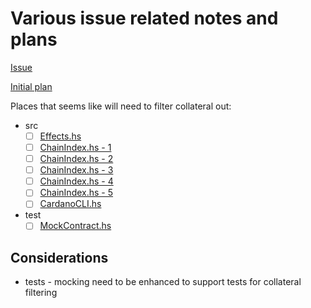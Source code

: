 # Various issue related notes and plans

[Issue](https://github.com/mlabs-haskell/bot-plutus-interface/issues/89)

[Initial plan](https://github.com/mlabs-haskell/bot-plutus-interface/issues/89#issuecomment-1142269067)

Places that seems like will need to filter collateral out:

* src
  - [ ] [Effects.hs](./src/BotPlutusInterface/Effects.hs#L171)
  - [ ] [ChainIndex.hs - 1](./src/BotPlutusInterface/ChainIndex.hs#L41)
  - [ ] [ChainIndex.hs - 2](./src/BotPlutusInterface/ChainIndex.hs#L45)
  - [ ] [ChainIndex.hs - 3](./src/BotPlutusInterface/ChainIndex.hs#L47)
  - [ ] [ChainIndex.hs - 4](./src/BotPlutusInterface/ChainIndex.hs#L52)
  - [ ] [ChainIndex.hs - 5](./src/BotPlutusInterface/ChainIndex.hs#L60)
  - [ ] [CardanoCLI.hs](./src/BotPlutusInterface/CardanoCLI.hs#L121)
* test
  - [ ] [MockContract.hs](./test/Spec/MockContract.hs#L567)

## Considerations

* tests - mocking need to be enhanced to support tests for collateral filtering
